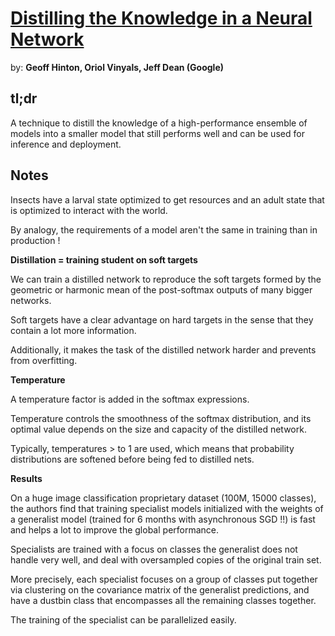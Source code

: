 # [Distilling the Knowledge in a Neural Network](https://arxiv.org/pdf/1503.02531.pdf) 

by: **Geoff Hinton, Oriol Vinyals, Jeff Dean (Google)**

## tl;dr

A technique to distill the knowledge of a high-performance ensemble of models into a smaller model that still performs well and can be used for inference and deployment. 

## Notes

Insects have a larval state optimized to get resources and an adult state that is optimized to interact with the world. 

By analogy, the requirements of a model aren't the same in training than in production !

**Distillation = training student on soft targets**

We can train a distilled network to reproduce the soft targets formed by the geometric or harmonic mean of the post-softmax outputs of many bigger networks.

Soft targets have a clear advantage on hard targets in the sense that they contain a lot more information. 

Additionally, it makes the task of the distilled network harder and prevents from overfitting.

**Temperature**

A temperature factor is added in the softmax expressions. 

Temperature controls the smoothness of the softmax distribution, and its optimal value depends on the size and capacity of the distilled network.

Typically, temperatures > to 1 are used, which means that probability distributions are softened before being fed to distilled nets.

**Results**

On a huge image classification proprietary dataset (100M, 15000 classes), the authors find that training specialist models initialized with the weights of a generalist model (trained for 6 months with asynchronous SGD !!) is fast and helps a lot to improve the global performance. 

Specialists are trained with a focus on classes the generalist does not handle very well, and deal with oversampled copies of the original train set. 

More precisely, each specialist focuses on a group of classes put together via clustering on the covariance matrix of the generalist predictions, and have a dustbin class that encompasses all the remaining classes together. 

The training of the specialist can be parallelized easily.